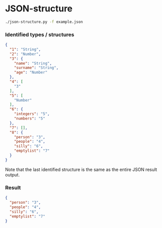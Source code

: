 # JSON-structure

```sh
./json-structure.py -f example.json
```

### Identified types / structures

```json
{
  "1": "String",
  "2": "Number",
  "3": {
    "name": "String",
    "surname": "String",
    "age": "Number"
  },
  "4": [
    "3"
  ],
  "5": [
    "Number"
  ],
  "6": {
    "integers": "5",
    "numbers": "5"
  },
  "7": [],
  "8": {
    "person": "3",
    "people": "4",
    "silly": "6",
    "emptylist": "7"
  }
}
```

Note that the last identified structure is the same as the entire JSON result
output.

### Result

```json
{
  "person": "3",
  "people": "4",
  "silly": "6",
  "emptylist": "7"
}
```

#

